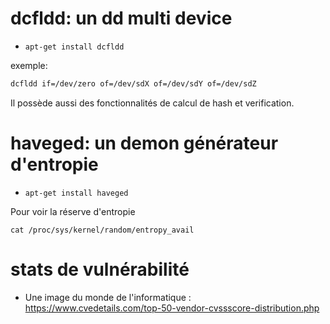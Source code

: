 # dcfldd: un dd multi device

- `apt-get install dcfldd`

exemple:

```bash
dcfldd if=/dev/zero of=/dev/sdX of=/dev/sdY of=/dev/sdZ
```
Il possède aussi des fonctionnalités de calcul de hash et verification.


# haveged: un demon générateur d'entropie

- `apt-get install haveged`

Pour voir la réserve d'entropie
```
cat /proc/sys/kernel/random/entropy_avail
```

# stats de vulnérabilité

- Une image du monde de l'informatique : https://www.cvedetails.com/top-50-vendor-cvssscore-distribution.php

